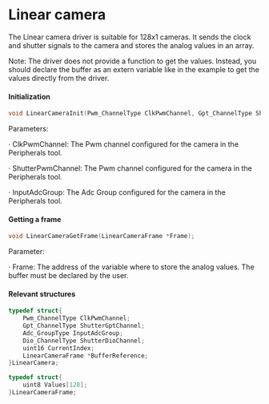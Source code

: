# Linear camera

The Linear camera driver is suitable for 128x1 cameras. It sends the clock and shutter signals to the camera and stores the analog values in an array.

Note: The driver does not provide a function to get the values. Instead, you should declare the buffer as an extern variable like in the example to get the values directly from the driver.

#### Initialization

```c
void LinearCameraInit(Pwm_ChannelType ClkPwmChannel, Gpt_ChannelType ShutterGptChannel, Adc_GroupType InputAdcGroup, Dio_ChannelType ShutterDioChannel);
```

Parameters:

·       ClkPwmChannel: The Pwm channel configured for the camera in the Peripherals tool.

·       ShutterPwmChannel: The Pwm channel configured for the camera in the Peripherals tool.

·       InputAdcGroup: The Adc Group configured for the camera in the Peripherals tool.

#### Getting a frame

```c
void LinearCameraGetFrame(LinearCameraFrame *Frame);
```

Parameter:

·       Frame: The address of the variable where to store the analog values. The buffer must be declared by the user.

#### Relevant structures

```c
typedef struct{
    Pwm_ChannelType ClkPwmChannel;
    Gpt_ChannelType ShutterGptChannel;
    Adc_GroupType InputAdcGroup;
    Dio_ChannelType ShutterDioChannel;
    uint16 CurrentIndex;
    LinearCameraFrame *BufferReference;
}LinearCamera;
```

```c
typedef struct{
	uint8 Values[128];
}LinearCameraFrame;
```
